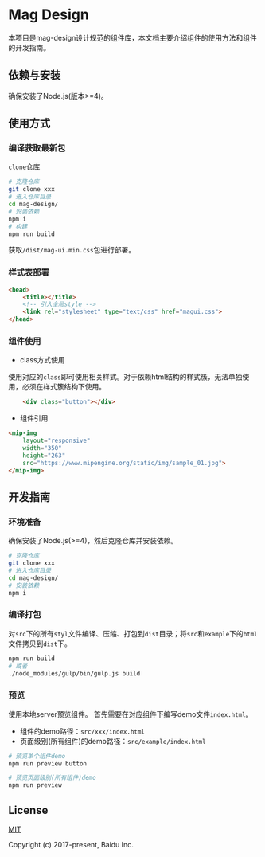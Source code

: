 # Mag Design

本项目是mag-design设计规范的组件库，本文档主要介绍组件的使用方法和组件的开发指南。

## 依赖与安装

确保安装了Node.js(版本>=4)。

## 使用方式

### 编译获取最新包
`clone`仓库
```bash
# 克隆仓库
git clone xxx
# 进入仓库目录
cd mag-design/
# 安装依赖
npm i
# 构建
npm run build
```

获取`/dist/mag-ui.min.css`包进行部署。

### 样式表部署

```html
<head>
    <title></title>
    <!-- 引入全局style -->
    <link rel="stylesheet" type="text/css" href="magui.css">
</head>
```

### 组件使用

- class方式使用

使用对应的`class`即可使用相关样式。对于依赖html结构的样式簇，无法单独使用，必须在样式簇结构下使用。
```html
    <div class="button"></div>
```

- 组件引用
```html
<mip-img
    layout="responsive" 
    width="350" 
    height="263"
    src="https://www.mipengine.org/static/img/sample_01.jpg">
</mip-img>
```

## 开发指南

### 环境准备

确保安装了Node.js(>=4)，然后克隆仓库并安装依赖。

```bash
# 克隆仓库
git clone xxx
# 进入仓库目录
cd mag-design/
# 安装依赖
npm i
```


### 编译打包
对`src`下的所有`styl`文件编译、压缩、打包到`dist`目录；将`src`和`example`下的`html`文件拷贝到`dist`下。

```bash
npm run build
# 或者
./node_modules/gulp/bin/gulp.js build
```

### 预览

使用本地server预览组件。
首先需要在对应组件下编写demo文件`index.html`。
- 组件的demo路径：`src/xxx/index.html`
- 页面级别(所有组件)的demo路径：`src/example/index.html`

```bash
# 预览单个组件demo
npm run preview button

# 预览页面级别(所有组件)demo
npm run preview
```

## License
[MIT](https://github.com/mipengine/mag-design/blob/master/LICENSE)

Copyright (c) 2017-present, Baidu Inc.
